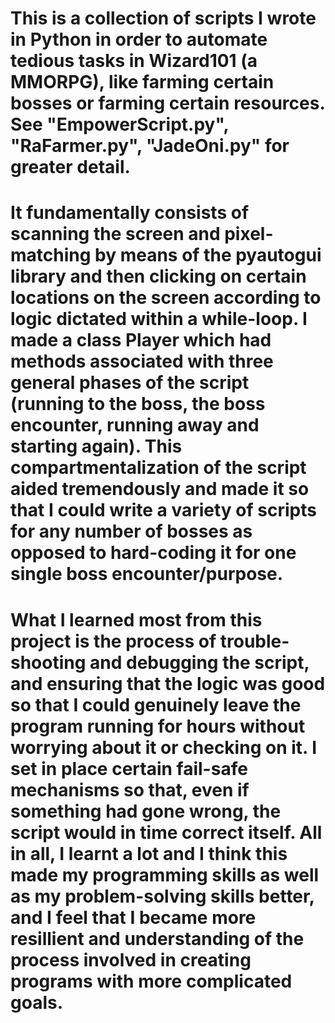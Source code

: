 # This is a collection of scripts I wrote in Python in order to automate tedious tasks in Wizard101 (a MMORPG), like farming certain bosses or farming certain resources. See "EmpowerScript.py", "RaFarmer.py", "JadeOni.py" for greater detail. 
# It fundamentally consists of scanning the screen and pixel-matching by means of the pyautogui library and then clicking on certain locations on the screen according to logic dictated within a while-loop. I made a class Player which had methods associated with three general phases of the script (running to the boss, the boss encounter, running away and starting again). This compartmentalization of the script aided tremendously and made it so that I could write a variety of scripts for any number of bosses as opposed to hard-coding it for one single boss encounter/purpose.
# What I learned most from this project is the process of trouble-shooting and debugging the script, and ensuring that the logic was good so that I could genuinely leave the program running for hours without worrying about it or checking on it. I set in place certain fail-safe mechanisms so that, even if something had gone wrong, the script would in time correct itself. All in all, I learnt a lot and I think this made my programming skills as well as my problem-solving skills better, and I feel that I became more resillient and understanding of the process involved in creating programs with more complicated goals. 
